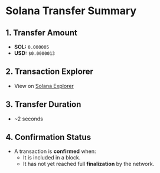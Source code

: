 # Solana Transfer Summary

## 1. Transfer Amount
- **SOL:** `0.000005`
- **USD:** `$0.0000013`

## 2. Transaction Explorer
- View on [Solana Explorer](https://explorer.solana.com)

## 3. Transfer Duration
- ~2 seconds

## 4. Confirmation Status
- A transaction is **confirmed** when:
  - It is included in a block.
  - It has not yet reached full **finalization** by the network.
